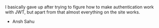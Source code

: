 I basically gave up after trying to figure how to make authentication work with JWT, but apart from that almost everything on the site works.
- Ansh Sahu